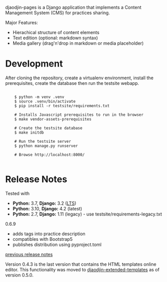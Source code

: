 djaodjin-pages is a Django application that implements a Content Management
System (CMS) for practices sharing.

Major Features:

- Hierachical structure of content elements
- Text edition (optional: markdown syntax)
- Media gallery (drag'n'drop in markdown or media placeholder)

Development
===========

After cloning the repository, create a virtualenv environment, install
the prerequisites, create the database then run the testsite webapp.

<pre><code>
    $ python -m venv .venv
    $ source .venv/bin/activate
    $ pip install -r testsite/requirements.txt

    # Installs Javascript prerequisites to run in the browser
    $ make vendor-assets-prerequisites

    # Create the testsite database
    $ make initdb

    # Run the testsite server
    $ python manage.py runserver

    # Browse http://localhost:8000/

</code></pre>


Release Notes
=============

Tested with

- **Python:** 3.7, **Django:** 3.2 ([LTS](https://www.djangoproject.com/download/))
- **Python:** 3.10, **Django:** 4.2 (latest)
- **Python:** 2.7, **Django:** 1.11 (legacy) - use testsite/requirements-legacy.txt

0.6.9

  * adds tags into practice description
  * compatibles with Bootstrap5
  * publishes distribution using pyproject.toml

[previous release notes](changelog)

Version 0.4.3 is the last version that contains the HTML templates
online editor. This functionality was moved to [djaodjin-extended-templates](https://github.com/djaodjin/djaodjin-extended-templates/)
as of version 0.5.0.
